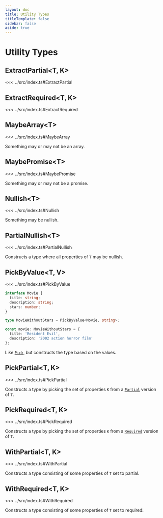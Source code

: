 ```yaml
---
layout: doc
title: Utility Types
titleTemplate: false
sidebar: false
aside: true
---
```


# Utility Types

## ExtractPartial\<T, K>

<<< ../src/index.ts#ExtractPartial

## ExtractRequired\<T, K>

<<< ../src/index.ts#ExtractRequired

## MaybeArray\<T>

<<< ../src/index.ts#MaybeArray

Something may or may not be an array.

## MaybePromise\<T>

<<< ../src/index.ts#MaybePromise

Something may or may not be a promise.

## Nullish\<T>

<<< ../src/index.ts#Nullish

Something may be nullish.

## PartialNullish\<T>

<<< ../src/index.ts#PartialNullish

Constructs a type where all properties of `T` may be nullish.

## PickByValue\<T, V>

<<< ../src/index.ts#PickByValue

```ts
interface Movie {
  title: string;
  description: string;
  stars: number;
}

type MovieWithoutStars = PickByValue<Movie, string>;

const movie: MovieWithoutStars = {
  title: 'Resident Evil',
  description: '2002 action horror film'
};
```

Like [`Pick`](https://www.typescriptlang.org/docs/handbook/utility-types.html#picktype-keys), but constructs the type based on the values.

## PickPartial<T, K>

<<< ../src/index.ts#PickPartial

Constructs a type by picking the set of properties `K` from a [`Partial`](https://www.typescriptlang.org/docs/handbook/utility-types.html#partialtype) version of `T`.

## PickRequired<T, K>

<<< ../src/index.ts#PickRequired

Constructs a type by picking the set of properties `K` from a [`Required`](https://www.typescriptlang.org/docs/handbook/utility-types.html#requiredtype) version of `T`.

## WithPartial\<T, K>

<<< ../src/index.ts#WithPartial

Constructs a type consisting of some properties of `T` set to partial.

## WithRequired\<T, K>

<<< ../src/index.ts#WithRequired

Constructs a type consisting of some properties of `T` set to required.
